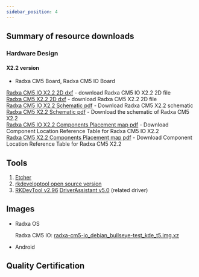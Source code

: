 ```yaml
---
sidebar_position: 4
---
```


## Summary of resource downloads

### Hardware Design

#### X2.2 version

- Radxa CM5 Board, Radxa CM5 IO Board

[Radxa CM5 IO X2.2 2D dxf](https://dl.radxa.com/cm5/v2200/radxa_cm5_io_board_v2200_2d_dxf.zip) - download Radxa CM5 IO X2.2 2D file  
[Radxa CM5 X2.2 2D dxf](https://dl.radxa.com/cm5/v2200/radxa_cm5_v2200_2d_dxf.zip) - download Radxa CM5 X2.2 2D file  
[Radxa CM5 IO X2.2 Schematic pdf](https://dl.radxa.com/cm5/v2200/radxa_cm5_io_v2200_schematic.pdf) - Download Radxa CM5 X2.2 schematic  
[Radxa CM5 X2.2 Schematic pdf](https://dl.radxa.com/cm5/v2200/radxa_cm5_v2200_schematic.pdf) - Download the schematic of Radxa CM5 X2.2  
[Radxa CM5 IO X2.2 Components Placement map pdf](https://dl.radxa.com/cm5/v2200/radxa_cm5_io_v2200_Components_Placement_map.pdf) - Download Component Location Reference Table for Radxa CM5 IO X2.2  
[Radxa CM5 X2.2 Components Placement map pdf](https://dl.radxa.com/cm5/v2200/radxa_cm5_v2200_Components_Placement_map.pdf) - Download Component Location Reference Table for Radxa CM5 X2.2

## Tools

1. [Etcher](https://etcher.balena.io/#download-etcher/)
2. [rkdeveloptool open source version](https://opensource.rock-chips.com/wiki_Rkdeveloptool)
3. [RKDevTool v2.96](https://dl.radxa.com/tools/windows/RKDevTool_Release_v2.96_zh.zip)
   [DriverAssistant v5.0](https://dl.radxa.com/tools/windows/DriverAssitant_v5.0.zip) (related driver)

## Images

- Radxa OS

  Radxa CM5 IO: [radxa-cm5-io_debian_bullseye-test_kde_t5.img.xz](https://github.com/radxa-build/radxa-cm5-io/releases/download/test-build-5/radxa-cm5-io_debian_bullseye-test_kde_t5.img.xz)

- Android

## Quality Certification
